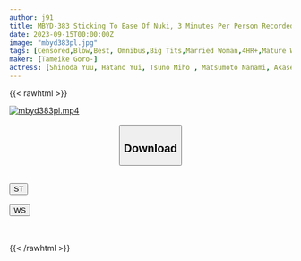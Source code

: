 ```yaml
---
author: j91
title: MBYD-383 Sticking To Ease Of Nuki, 3 Minutes Per Person Recorded! Married Woman's Too Rich Instant Fellatio BEST 80 Barrage! !
date: 2023-09-15T00:00:00Z
image: "mbyd383pl.jpg"
tags: [Censored,Blow,Best, Omnibus,Big Tits,Married Woman,4HR+,Mature Woman	 ]
maker: [Tameike Goro-]
actress: [Shinoda Yuu, Hatano Yui, Tsuno Miho , Matsumoto Nanami, Akase Shouko, Sakino Koharu, Sakura Ki Rena, Kashiwagi Kurumi ]
---
```



{{< rawhtml >}}

<div class="video" data-videoid="wl0PDxQjOYfVz0">
    <a href="javascript:;">
        <img src="https://my.j91.asia/posts/mbyd383pl/mbyd383pl.jpg" width="WIDTH" height="HEIGHT" alt="mbyd383pl.mp4" loading="lazy">
    </a>
</div>

<script type="text/javascript" src="https://j91.asia/asset/on-demand-st.js"></script>

<br>
  <link rel="stylesheet" href="https://j91.asia/asset/bs5.css">
  
  <center>
  <button class="btn btn-primary" type="button" data-bs-toggle="collapse" data-bs-target=".multi-collapse" aria-expanded="false" aria-controls="multiCollapseExample1 multiCollapseExample2"><h2>Download</h2></button></center>
</p>
<div class="row">
  <div class="col">
    <div class="collapse multi-collapse" id="multiCollapseExample1">
      <div class="card card-body">
	      	      <br>
<div class="buttons">  
<a href="https://streamtape.to/v/wl0PDxQjOYfVz0"><button class="btn-hover color-3"><i class="fa fa-download"></i> ST</button></a></div>
    </div>
  </div>
</div>
  <div class="col">
    <div class="collapse multi-collapse" id="multiCollapseExample2">
      <div class="card card-body">
	      <br>
<div class="buttons">
    <a href="https://wolfstream.tv/aap85bsvr104"><button class="btn-hover color-9"><i class="fa fa-download"></i> WS</button></a></div>
<br><br>
      </div>
    </div>
  </div>
</div>

{{< /rawhtml >}}
